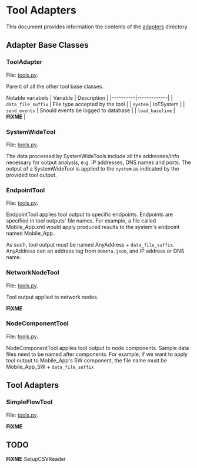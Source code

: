 # Tool Adapters
This document provides information the contents of the [adapters](../../tdsaf/adapters/) directory.

## Adapter Base Classes

### ToolAdapter
File: [tools.py](../tdsaf/adapters/tools.py).

Parent of all the other tool base classes.

Notable variabels
| Variable | Description |
|----------|-------------|
| `data_file_suffix` | File type accepted by the tool |
| `system`           | IoTSystem |
| `send_events`      | Should events be logged to database |
| `load_baseline`    | **FIXME** |

### SystemWideTool
File: [tools.py](../tdsaf/adapters/tools.py).

The data processed by SystemWideTools include all the addresses/info necessary for output analysis, e.g. IP addresses, DNS names and ports. The output of a SystemWideTool is applied to the `system` as indicated by the provided tool output.

### EndpointTool
File: [tools.py](../tdsaf/adapters/tools.py).

EndpointTool applies tool output to specific endpoints. Endpoints are specified in tool outputs' file names. For example, a file called Mobile_App.xml would apply produced results to the system's endpoint named Mobile_App.

As such, tool output must be named AnyAddress + `data_file_suffix`. AnyAddress can an address tag from `00meta.json`, and IP address or DNS name.

### NetworkNodeTool
File: [tools.py](../tdsaf/adapters/tools.py).

Tool output applied to network nodes.

**FIXME**

### NodeComponentTool
File: [tools.py](../tdsaf/adapters/tools.py).

NodeComponentTool applies tool output to node components. Sample data files need to be named after components. For example, if we want to apply tool output to Mobile_App's SW component, the file name must be Mobile_App_SW + `data_file_suffix`



## Tool Adapters

### SimpleFlowTool
File: [tools.py](../tdsaf/adapters/tools.py).

**FIXME**



## TODO

**FIXME** SetupCSVReader